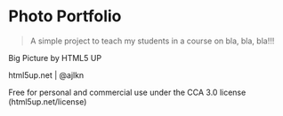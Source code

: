 # Photo Portfolio

> A simple project to teach my students in a course on bla, bla, bla!!!

Big Picture by HTML5 UP

html5up.net | @ajlkn

Free for personal and commercial use under the CCA 3.0 license (html5up.net/license)
